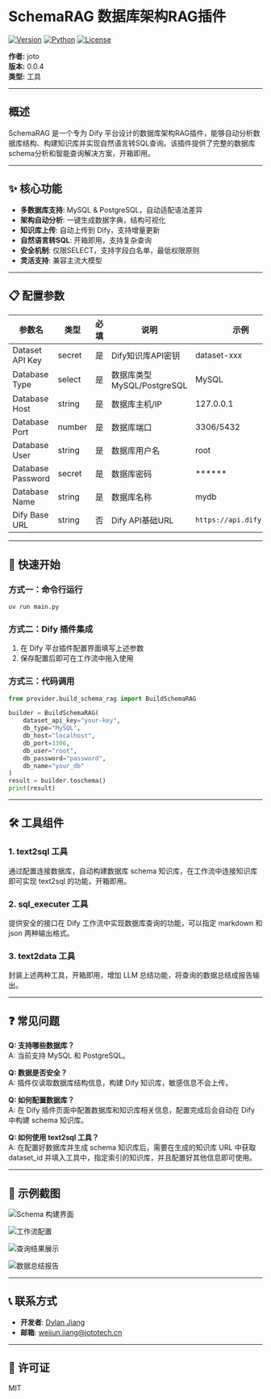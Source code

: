 # SchemaRAG 数据库架构RAG插件

[![Version](https://img.shields.io/badge/version-0.0.4-blue.svg)](https://github.com/weijunjiang123/schemarag)
[![Python](https://img.shields.io/badge/python-3.8+-green.svg)](https://www.python.org/)
[![License](https://img.shields.io/badge/license-MIT-orange.svg)](https://opensource.org/licenses/MIT)

**作者:** joto  
**版本:** 0.0.4  
**类型:** 工具

---

## 概述

SchemaRAG 是一个专为 Dify 平台设计的数据库架构RAG插件，能够自动分析数据库结构、构建知识库并实现自然语言转SQL查询。该插件提供了完整的数据库schema分析和智能查询解决方案，开箱即用。

---

## ✨ 核心功能

- **多数据库支持**: MySQL & PostgreSQL，自动适配语法差异
- **架构自动分析**: 一键生成数据字典，结构可视化
- **知识库上传**: 自动上传到 Dify，支持增量更新
- **自然语言转SQL**: 开箱即用，支持复杂查询
- **安全机制**: 仅限SELECT，支持字段白名单，最低权限原则
- **灵活支持**: 兼容主流大模型

---

## 📋 配置参数

| 参数名            | 类型     | 必填 | 说明                         | 示例                      |
|------------------|----------|------|------------------------------|---------------------------|
| Dataset API Key  | secret   | 是   | Dify知识库API密钥             | dataset-xxx               |
| Database Type    | select   | 是   | 数据库类型 MySQL/PostgreSQL   | MySQL                     |
| Database Host    | string   | 是   | 数据库主机/IP                 | 127.0.0.1                 |
| Database Port    | number   | 是   | 数据库端口                    | 3306/5432                 |
| Database User    | string   | 是   | 数据库用户名                  | root                      |
| Database Password| secret   | 是   | 数据库密码                    | ******                    |
| Database Name    | string   | 是   | 数据库名称                    | mydb                      |
| Dify Base URL    | string   | 否   | Dify API基础URL               | `https://api.dify.ai/v1`  |

---

## 🚀 快速开始

### 方式一：命令行运行

```bash
uv run main.py 
```

### 方式二：Dify 插件集成

1. 在 Dify 平台插件配置界面填写上述参数
2. 保存配置后即可在工作流中拖入使用

### 方式三：代码调用

```python
from provider.build_schema_rag import BuildSchemaRAG

builder = BuildSchemaRAG(
    dataset_api_key="your-key",
    db_type="MySQL",
    db_host="localhost",
    db_port=3306,
    db_user="root",
    db_password="password",
    db_name="your_db"
)
result = builder.toschema()
print(result)
```

---

## 🛠️ 工具组件

### 1. text2sql 工具

通过配置连接数据库，自动构建数据库 schema 知识库，在工作流中连接知识库即可实现 text2sql 的功能，开箱即用。

### 2. sql_executer 工具

提供安全的接口在 Dify 工作流中实现数据库查询的功能，可以指定 markdown 和 json 两种输出格式。

### 3. text2data 工具

封装上述两种工具，开箱即用，增加 LLM 总结功能，将查询的数据总结成报告输出。


---

## ❓ 常见问题

**Q: 支持哪些数据库？**  
A: 当前支持 MySQL 和 PostgreSQL。

**Q: 数据是否安全？**  
A: 插件仅读取数据库结构信息，构建 Dify 知识库，敏感信息不会上传。

**Q: 如何配置数据库？**  
A: 在 Dify 插件页面中配置数据库和知识库相关信息，配置完成后会自动在 Dify 中构建 schema 知识库。

**Q: 如何使用 text2sql 工具？**  
A: 在配置好数据库并生成 schema 知识库后，需要在生成的知识库 URL 中获取 dataset_id 并填入工具中，指定索引的知识库，并且配置好其他信息即可使用。

---

## 📸 示例截图

![Schema 构建界面](./image/image-0.png)

![工作流配置](./image/image-1.png)

![查询结果展示](./image/image-2.png)

![数据总结报告](./image/image-3.png)

---

## 📞 联系方式

- **开发者**: [Dylan Jiang](https://github.com/weijunjiang123)
- **邮箱**: <weijun.jiang@jototech.cn>

---

## 📄 许可证

MIT